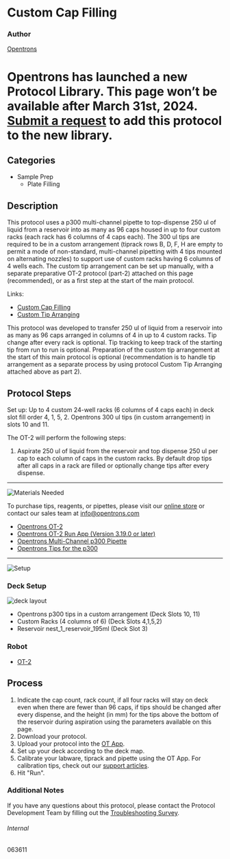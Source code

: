# Custom Cap Filling

### Author
[Opentrons](https://opentrons.com/)


# Opentrons has launched a new Protocol Library. This page won’t be available after March 31st, 2024. [Submit a request](https://docs.google.com/forms/d/e/1FAIpQLSdYYp9QCKow4nn0KlCVsMS3HX0eJ0N9O7-erajKvcpT0lWbSg/viewform) to add this protocol to the new library.

## Categories
* Sample Prep
     * Plate Filling

## Description

This protocol uses a p300 multi-channel pipette to top-dispense 250 ul of liquid from a reservoir into as many as 96 caps housed in up to four custom racks (each rack has 6 columns of 4 caps each). The 300 ul tips are required to be in a custom arrangement (tiprack rows B, D, F, H are empty to permit a mode of non-standard, multi-channel pipetting with 4 tips mounted on alternating nozzles) to support use of custom racks having 6 columns of 4 wells each. The custom tip arrangement can be set up manually, with a separate preparative OT-2 protocol (part-2) attached on this page (recommended), or as a first step at the start of the main protocol.  

Links:
* [Custom Cap Filling](https://protocols.opentrons.com/protocol/063611)
* [Custom Tip Arranging](https://protocols.opentrons.com/protocol/063611-part-2)

This protocol was developed to transfer 250 ul of liquid from a reservoir into as many as 96 caps arranged in columns of 4 in up to 4 custom racks. Tip change after every rack is optional. Tip tracking to keep track of the starting tip from run to run is optional. Preparation of the custom tip arrangement at the start of this main protocol is optional (recommendation is to handle tip arrangement as a separate process by using protocol Custom Tip Arranging attached above as part 2).

## Protocol Steps

Set up: Up to 4 custom 24-well racks (6 columns of 4 caps each) in deck slot fill order 4, 1, 5, 2. Opentrons 300 ul tips (in custom arrangement) in slots 10 and 11.

The OT-2 will perform the following steps:
1. Aspirate 250 ul of liquid from the reservoir and top dispense 250 ul per cap to each column of caps in the custom racks. By default drop tips after all caps in a rack are filled or optionally change tips after every dispense.

---
![Materials Needed](https://s3.amazonaws.com/opentrons-protocol-library-website/custom-README-images/001-General+Headings/materials.png)

To purchase tips, reagents, or pipettes, please visit our [online store](https://shop.opentrons.com/) or contact our sales team at [info@opentrons.com](mailto:info@opentrons.com)

* [Opentrons OT-2](https://shop.opentrons.com/collections/ot-2-robot/products/ot-2)
* [Opentrons OT-2 Run App (Version 3.19.0 or later)](https://opentrons.com/ot-app/)
* [Opentrons Multi-Channel p300 Pipette](https://shop.opentrons.com/collections/ot-2-pipettes/products/single-channel-electronic-pipette)
* [Opentrons Tips for the p300](https://shop.opentrons.com/collections/opentrons-tips)

---
![Setup](https://s3.amazonaws.com/opentrons-protocol-library-website/custom-README-images/001-General+Headings/Setup.png)

### Deck Setup
![deck layout](https://opentrons-protocol-library-website.s3.amazonaws.com/custom-README-images/063611/063611_layout.png)

* Opentrons p300 tips in a custom arrangement (Deck Slots 10, 11)
* Custom Racks (4 columns of 6) (Deck Slots 4,1,5,2)
* Reservoir nest_1_reservoir_195ml (Deck Slot 3)

### Robot
* [OT-2](https://opentrons.com/ot-2)

## Process
1. Indicate the cap count, rack count, if all four racks will stay on deck even when there are fewer than 96 caps, if tips should be changed after every dispense, and the height (in mm) for the tips above the bottom of the reservoir during aspiration using the parameters available on this page.
2. Download your protocol.
3. Upload your protocol into the [OT App](https://opentrons.com/ot-app).
4. Set up your deck according to the deck map.
5. Calibrate your labware, tiprack and pipette using the OT App. For calibration tips, check out our [support articles](https://support.opentrons.com/en/collections/1559720-guide-for-getting-started-with-the-ot-2).
6. Hit "Run".

### Additional Notes
If you have any questions about this protocol, please contact the Protocol Development Team by filling out the [Troubleshooting Survey](https://protocol-troubleshooting.paperform.co/).

###### Internal
063611
